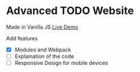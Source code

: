# Advanced TODO Website

Made in Vanilla JS
[Live Demo](https://aayushmau5.github.io/advanced-todo/)

Add features

- [x] Modules and Webpack
- [ ] Explaination of the code
- [ ] Responsive Design for mobile devices
